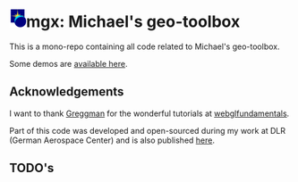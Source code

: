 
<h1><img src="./logo.svg" width="30">mgx: Michael's geo-toolbox</h1>


This is a mono-repo containing all code related to Michael's geo-toolbox.

Some demos are [available here](https://michaellangbein.github.io/mgx/).

## Acknowledgements

I want to thank [Greggman](https://github.com/greggman) for the wonderful tutorials at [webglfundamentals](https://webglfundamentals.org/).

Part of this code was developed and open-sourced during my work at DLR (German Aerospace Center) and is also published [here](https://github.com/dlr-eoc/ukis-frontend-libraries/tree/master/projects/utils-maps).


## TODO's 